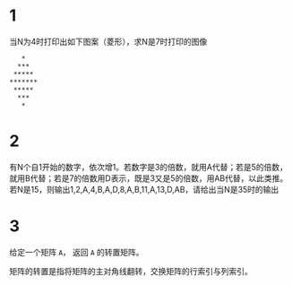 

# 1

当N为4时打印出如下图案（菱形），求N是7时打印的图像

```
   *
  ***
 *****
*******
 *****
  ***
   *
```

# 2

有N个自1开始的数字，依次增1。若数字是3的倍数，就用A代替；若是5的倍数，就用B代替；若是7的倍数用D表示，既是3又是5的倍数，用AB代替，以此类推。若N是15，则输出1,2,A,4,B,A,D,8,A,B,11,A,13,D,AB，请给出当N是35时的输出



# 3

给定一个矩阵 `A`， 返回 `A` 的转置矩阵。

矩阵的转置是指将矩阵的主对角线翻转，交换矩阵的行索引与列索引。